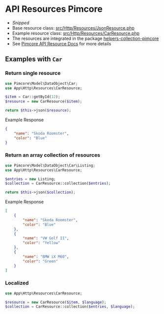 # API Resources Pimcore

* _Snipped_
* Base resource class: [src/Http/Resources/JsonResource.php](src/Http/Resources/JsonResource.php)
* Example resource class: [src/Http/Resources/CarResource.php](src/Http/Resources/CarResource.php)
* The resources are integrated in the package [helpers-collection-pimcore](https://github.com/Muetze42/helpers-collection-pimcore)
* See [Pimcore API Resource Docs](https://docs.huth.it/helpers-collection/v1/pimcore-api-resources) for more details

## Examples with `Car`

### Return single resource

```php
use Pimcore\Model\DataObject\Car;
use App\Http\Resources\CarResource;

$item = Car::getById(12);
$resource = new CarResource($item);

return $this->json($resource);
```

Example Response

```json
{
    "name": "Skoda Roomster",
    "color": "Blue"
}
```

### Return an array collection of resources

```php
use Pimcore\Model\DataObject\Car\Listing;
use App\Http\Resources\CarResource;

$entries = new Listing;
$collection = CarResource::collection($entries);

return $this->json($collection);
```

Example Response

```json
[
    {
        "name": "Skoda Roomster",
        "color": "Blue"
    },
    {
        "name": "VW Golf II",
        "color": "Yellow"
    },
    {
        "name": "BMW iX M60",
        "color": "Green"
    }
]
```

### Localized

```php
use App\Http\Resources\CarResource;

$resource = new CarResource($item, $language);
$collection = CarResource::collection($entries, $language);
```
